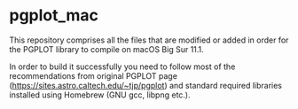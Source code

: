 # pgplot_mac

This repository comprises all the files that are modified or added in order for the
PGPLOT library to compile on macOS Big Sur 11.1.

In order to build it successfully you need to follow most of the recommendations from
original PGPLOT page (https://sites.astro.caltech.edu/~tjp/pgplot) and standard required
libraries installed using Homebrew (GNU gcc, libpng etc.).
